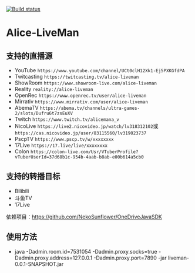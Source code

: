 [![Build status](https://ci.appveyor.com/api/projects/status/8e7rkexflv8o359g/branch/master?svg=true)](https://ci.appveyor.com/project/NekoSunflower/alice-liveman/branch/master)
# Alice-LiveMan
## 支持的直播源
+ YouTube `https://www.youtube.com/channel/UCt0clH12Xk1-Ej5PXKGfdPA`
+ Twitcasting `https://twitcasting.tv/alice-liveman`
+ ShowRoom `https://www.showroom-live.com/alice-liveman`
+ Reality `reality://alice-liveman`
+ OpenRec `https://www.openrec.tv/user/alice-liveman`
+ Mirrativ `https://www.mirrativ.com/user/alice-liveman`
+ AbemaTV `https://abema.tv/channels/ultra-games-2/slots/Dufru6t7zsEuXV`
+ Twitch `https://www.twitch.tv/alicemana_v`
+ NicoLive `https://live2.nicovideo.jp/watch/lv318312102`或 `https://cas.nicovideo.jp/user/83115560/lv319023737`
+ PscpTV `https://www.pscp.tv/w/xxxxxxxx`
+ 17Live `https://17.live/live/xxxxxxxx`
+ Colon `https://colon-live.com/Usr/VTuberProfile?vTuberUserId=37d68b1c-954b-4aab-b8ab-e00b614a5cb0`

## 支持的转播目标
+ Bilibili
+ 斗鱼TV
+ 17Live

依赖项目：https://github.com/NekoSunflower/OneDriveJavaSDK

## 使用方法
* java -Dadmin.room.id=7531054 -Dadmin.proxy.socks=true -Dadmin.proxy.address=127.0.0.1 -Dadmin.proxy.port=7890 -jar liveman-0.0.1-SNAPSHOT.jar 